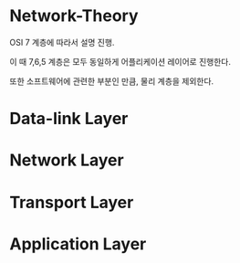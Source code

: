 # Network-Theory
OSI 7 계층에 따라서 설명 진행.

이 때 7,6,5 계층은 모두 동일하게 어플리케이션 레이어로 진행한다.

또한 소프트웨어에 관련한 부분인 만큼, 물리 계층을 제외한다. 

# Data-link Layer

# Network Layer


# Transport Layer


# Application Layer


